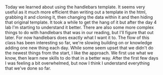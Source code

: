 Today we learned about using the handlebars template. It seems very useful as it much more efficient than writing out a template in the html, grabbing it and cloning it, then changing the data within it and then hiding that original template. It took a while to get the hang of it but after the day 4 lab  I'm starting to understand it better. There are also some more complex things to do with handlebars that was in our reading, but I'll figure that out later. For now handlebars does exactly what I want it to. The flow of this class has been interesting so far, we're slowing building on or knowledge adding one new thing each day. While some seem upset that we didn't do the newest things from the start, I like the approach. We first use what we know, then learn new skills to do that in a better way. After the first few days I was feeling a bit overwhelmed, but now I think I understand everything that we've done so far. 
